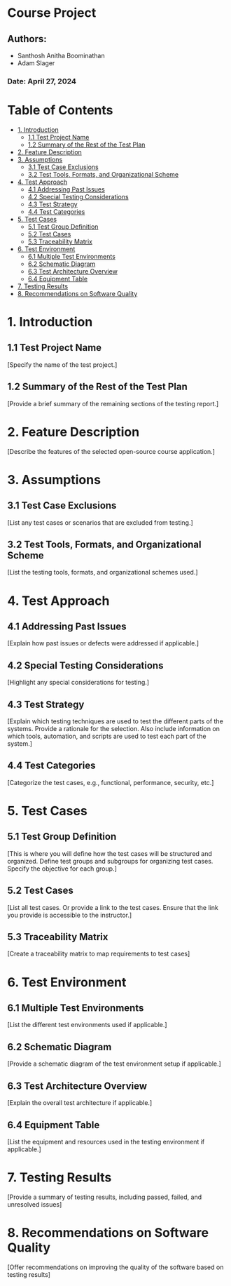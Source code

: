 # Course Project

## Authors: 
- Santhosh Anitha Boominathan
- Adam Slager

### Date: April 27, 2024

# Table of Contents

- [1. Introduction](#1-introduction)
  - [1.1 Test Project Name](#11-test-project-name)
  - [1.2 Summary of the Rest of the Test Plan](#12-summary-of-the-rest-of-the-test-plan)
- [2. Feature Description](#2-feature-description)
- [3. Assumptions](#3-assumptions)
  - [3.1 Test Case Exclusions](#31-test-case-exclusions)
  - [3.2 Test Tools, Formats, and Organizational Scheme](#32-test-tools-formats-and-organizational-scheme)
- [4. Test Approach](#4-test-approach)
  - [4.1 Addressing Past Issues](#41-addressing-past-issues)
  - [4.2 Special Testing Considerations](#42-special-testing-considerations)
  - [4.3 Test Strategy](#43-test-strategy)
  - [4.4 Test Categories](#44-test-categories)
- [5. Test Cases](#5-test-cases)
  - [5.1 Test Group Definition](#51-test-group-definition)
  - [5.2 Test Cases](#52-test-cases)
  - [5.3 Traceability Matrix](#53-traceability-matrix)
- [6. Test Environment](#6-test-environment)
  - [6.1 Multiple Test Environments](#61-multiple-test-environments)
  - [6.2 Schematic Diagram](#62-schematic-diagram)
  - [6.3 Test Architecture Overview](#63-test-architecture-overview)
  - [6.4 Equipment Table](#64-equipment-table)
- [7. Testing Results](#7-testing-results)
- [8. Recommendations on Software Quality](#8-recommendations-on-software-quality)

# 1. Introduction

## 1.1 Test Project Name

[Specify the name of the test project.]

## 1.2 Summary of the Rest of the Test Plan

[Provide a brief summary of the remaining sections of the testing report.]

# 2. Feature Description

[Describe the features of the selected open-source course application.]

# 3. Assumptions

## 3.1 Test Case Exclusions

[List any test cases or scenarios that are excluded from testing.]

## 3.2 Test Tools, Formats, and Organizational Scheme

[List the testing tools, formats, and organizational schemes used.]

# 4. Test Approach

## 4.1 Addressing Past Issues

[Explain how past issues or defects were addressed if applicable.]

## 4.2 Special Testing Considerations

[Highlight any special considerations for testing.]

## 4.3 Test Strategy

[Explain which testing techniques are used to test the different parts of the systems. Provide a rationale for the selection. Also include information on which tools, automation, and scripts are used to test each part of the system.]

## 4.4 Test Categories

[Categorize the test cases, e.g., functional, performance, security, etc.]

# 5. Test Cases

## 5.1 Test Group Definition

[This is where you will define how the test cases will be structured and organized. Define test groups and subgroups for organizing test cases. Specify the objective for each group.]

## 5.2 Test Cases

[List all test cases. Or provide a link to the test cases. Ensure that the link you provide is accessible to the instructor.]

## 5.3 Traceability Matrix

[Create a traceability matrix to map requirements to test cases]

# 6. Test Environment

## 6.1 Multiple Test Environments

[List the different test environments used if applicable.]

## 6.2 Schematic Diagram

[Provide a schematic diagram of the test environment setup if applicable.]

## 6.3 Test Architecture Overview

[Explain the overall test architecture if applicable.]

## 6.4 Equipment Table

[List the equipment and resources used in the testing environment if applicable.]

# 7. Testing Results

[Provide a summary of testing results, including passed, failed, and unresolved issues]

# 8. Recommendations on Software Quality

[Offer recommendations on improving the quality of the software based on testing results]